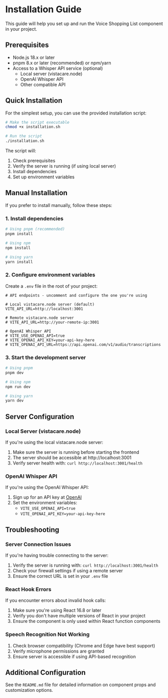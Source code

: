 # Installation Guide

This guide will help you set up and run the Voice Shopping List component in your project.

## Prerequisites

- Node.js 18.x or later
- pnpm 8.x or later (recommended) or npm/yarn
- Access to a Whisper API service (optional)
  - Local server (vistacare.node) 
  - OpenAI Whisper API
  - Other compatible API

## Quick Installation

For the simplest setup, you can use the provided installation script:

```bash
# Make the script executable
chmod +x installation.sh

# Run the script
./installation.sh
```

The script will:
1. Check prerequisites
2. Verify the server is running (if using local server)
3. Install dependencies
4. Set up environment variables

## Manual Installation

If you prefer to install manually, follow these steps:

### 1. Install dependencies

```bash
# Using pnpm (recommended)
pnpm install

# Using npm
npm install

# Using yarn
yarn install
```

### 2. Configure environment variables

Create a `.env` file in the root of your project:

```
# API endpoints - uncomment and configure the one you're using

# Local vistacare.node server (default)
VITE_API_URL=http://localhost:3001

# Remote vistacare.node server
# VITE_API_URL=http://your-remote-ip:3001

# OpenAI Whisper API 
# VITE_USE_OPENAI_API=true
# VITE_OPENAI_API_KEY=your-api-key-here
# VITE_OPENAI_API_URL=https://api.openai.com/v1/audio/transcriptions
```

### 3. Start the development server

```bash
# Using pnpm
pnpm dev

# Using npm
npm run dev

# Using yarn
yarn dev
```

## Server Configuration

### Local Server (vistacare.node)

If you're using the local vistacare.node server:

1. Make sure the server is running before starting the frontend
2. The server should be accessible at http://localhost:3001
3. Verify server health with: `curl http://localhost:3001/health`

### OpenAI Whisper API

If you're using the OpenAI Whisper API:

1. Sign up for an API key at [OpenAI](https://platform.openai.com/)
2. Set the environment variables:
   - `VITE_USE_OPENAI_API=true`
   - `VITE_OPENAI_API_KEY=your-api-key-here`

## Troubleshooting

### Server Connection Issues

If you're having trouble connecting to the server:

1. Verify the server is running with: `curl http://localhost:3001/health`
2. Check your firewall settings if using a remote server
3. Ensure the correct URL is set in your `.env` file

### React Hook Errors

If you encounter errors about invalid hook calls:

1. Make sure you're using React 16.8 or later
2. Verify you don't have multiple versions of React in your project
3. Ensure the component is only used within React function components

### Speech Recognition Not Working

1. Check browser compatibility (Chrome and Edge have best support)
2. Verify microphone permissions are granted
3. Ensure server is accessible if using API-based recognition

## Additional Configuration

See the `README.md` file for detailed information on component props and customization options.
